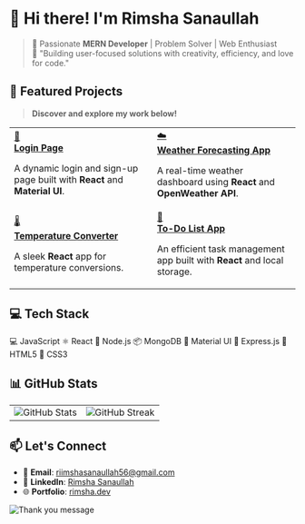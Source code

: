# 👋 Hi there! I'm **Rimsha Sanaullah**

> 🚀 Passionate **MERN Developer** | Problem Solver | Web Enthusiast  
> 🌈 "Building user-focused solutions with creativity, efficiency, and love for code."

<div class="gradient-divider"></div>

## 🚀 Featured Projects  

> **Discover and explore my work below!**

<table class="project-table">
  <tr>
    <td class="project" width="50%">
      <a href="https://sign-in-page-ashy.vercel.app/">
        <div class="project-content float">
          <span class="emoji">🔐</span>
          <br />
          <strong>Login Page</strong>
        </div>
      </a>
      <p>A dynamic login and sign-up page built with <strong>React</strong> and <strong>Material UI</strong>.</p>
    </td>
    <td class="project" width="50%">
      <a href="https://weather-forecasting-app.vercel.app/">
        <div class="project-content bounce">
          <span class="emoji">☁️</span>
          <br />
          <strong>Weather Forecasting App</strong>
        </div>
      </a>
      <p>A real-time weather dashboard using <strong>React</strong> and <strong>OpenWeather API</strong>.</p>
    </td>
  </tr>
  <tr>
    <td class="project" width="50%">
      <a href="https://temperature-converter-nine-iota.vercel.app/">
        <div class="project-content rotate">
          <span class="emoji">🌡️</span>
          <br />
          <strong>Temperature Converter</strong>
        </div>
      </a>
      <p>A sleek <strong>React</strong> app for temperature conversions.</p>
    </td>
    <td class="project" width="50%">
      <a href="https://main--darling-narwhal-09add5.netlify.app/">
        <div class="project-content pulse">
          <span class="emoji">📝</span>
          <br />
          <strong>To-Do List App</strong>
        </div>
      </a>
      <p>An efficient task management app built with <strong>React</strong> and local storage.</p>
    </td>
  </tr>
</table>

<div class="gradient-divider"></div>

## 💻 Tech Stack  

<div class="tech-stack">
  <span>💻 JavaScript</span>
  <span>⚛️ React</span>
  <span>🌿 Node.js</span>
  <span>📦 MongoDB</span>
  <span>🎨 Material UI</span>
  <span>🔗 Express.js</span>
  <span>📄 HTML5</span>
  <span>🎨 CSS3</span>
</div>

<div class="gradient-divider"></div>

## 📊 GitHub Stats  

<table>
  <tr>
    <td>
      <img src="https://github-readme-stats.vercel.app/api?username=Rimsha-Sanaullah&show_icons=true&theme=tokyonight" alt="GitHub Stats" />
    </td>
    <td>
      <img src="https://github-readme-streak-stats.herokuapp.com/?user=Rimsha-Sanaullah&theme=tokyonight" alt="GitHub Streak" />
    </td>
  </tr>
</table>

<div class="gradient-divider"></div>

## 📫 Let's Connect  

- 📧 **Email**: [riimshasanaullah56@gmail.com](mailto:riimshasanaullah56@gmail.com)  
- 💼 **LinkedIn**: [Rimsha Sanaullah](https://www.linkedin.com/in/rimsha-sanaullah-a51915303/)  
- 🌐 **Portfolio**: [rimsha.dev](#)  

<div class="centered fadeIn">
  <img src="https://readme-typing-svg.demolab.com?font=Fira+Code&size=24&pause=1000&color=F4A261&width=435&lines=Thank+You+for+Visiting!+🌟" alt="Thank you message" />
</div>
